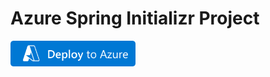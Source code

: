 # Azure Spring Initializr Project

<a href="https://hui1110.github.io/deploydemo/html?url=https://github.com/hui1110/deploydemo&branch=main" data-linktype="external">
    <img src="https://raw.githubusercontent.com/Azure/azure-quickstart-templates/master/1-CONTRIBUTION-GUIDE/images/deploytoazure.svg?sanitize=true" alt="Deploy to Azure" width="200px" data-linktype="relative-path">
</a>
